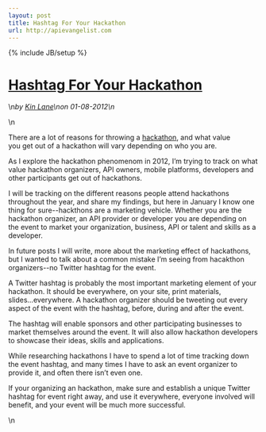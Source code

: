 ```yaml
---
layout: post
title: Hashtag For Your Hackathon
url: http://apievangelist.com
---
```

{% include JB/setup %}<h1 class="title"><a href="#" rel="bookmark" title="Hashtag For Your Hackathon">Hashtag For Your Hackathon</a></h1>\n<i><span class="small">by</span> <a href="https://plus.google.com/106460238807821851374" rel="author">Kin Lane</a>\n<span class="small">on</span> <span class="post-date">01-08-2012</span>\n</i><p></p>\n<p><a title="Twitter Hashtags" href="http://cmiroconsulting.com/2011/07/what-are-twitter-hashtags-and-how-to-use-them/"><img style="padding: 15px;" src="http://kinlane-productions.s3.amazonaws.com/api-evangelist/twitter/Twitter-Hashtag.jpg" alt="" align="right" /></a></p>
<p>There are a lot of reasons for throwing a <a title="hackathons" href="/events/">hackathon</a>, and what value you get out of a hackathon will vary depending on who you are.</p>
<p>As I explore the hackathon phenomenom in 2012, I&rsquo;m trying to track on what value hackathon organizers, API owners, mobile platforms, developers and other participants get out of hackathons.</p>
<p>I will be tracking on the different reasons people attend hackathons throughout the year, and share my findings, but here in January I know one thing for sure--hackthons are a marketing vehicle.  Whether you are the hackathon organizer, an API provider or developer you are depending on the event to market your organization, business, API or talent and skills as a developer.</p>
<p>In future posts I will write, more about the marketing effect of hackathons, but I wanted to talk about a common mistake I&rsquo;m seeing from hacakthon organizers--no Twitter hashtag for the event.</p>
<p>A Twitter hashtag is probably the most important marketing element of your hackathon.  It should be everywhere, on your site, print materials, slides...everywhere.  A hackathon organizer should be tweeting out every aspect of the event with the hashtag, before, during and after the event.</p>
<p>The hashtag will enable sponsors and other participating businesses to market themselves around the event.  It will also allow hackathon developers to showcase their ideas, skills and applications.</p>
<p>While researching hackathons I have to spend a lot of time tracking down the event hashtag, and many times I have to ask an event organizer to provide it, and often there isn&rsquo;t even one.</p>
<p>If your organizing an hackathon, make sure and establish a unique Twitter hashtag for event right away, and use it everywhere, everyone involved will benefit, and your event will be much more successful.</p>\n